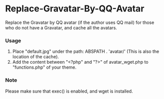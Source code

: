 # Replace-Gravatar-By-QQ-Avatar
Replace the Gravatar by QQ avatar (if the author uses QQ mail) for those who do not have a Gravatar, and cache all the avatars. 

### Usage
1. Place "default.jpg" under the path: ABSPATH . 'avatar/' (This is also the location of the cache).
2. Add the content between "&lt;?php" and "?&gt;" of avatar_wget.php to "functions.php" of your theme.

### Note
Please make sure that exec() is enabled, and wget is installed.
